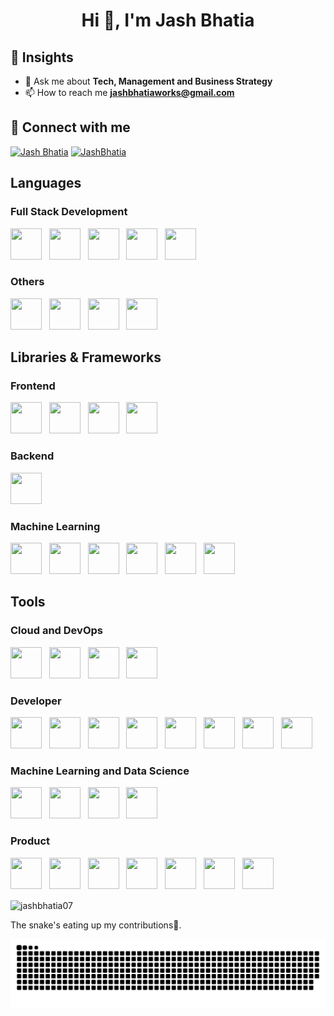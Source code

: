 
<h1 align="center">Hi 👋, I'm Jash Bhatia</h1>

## 🚀 Insights
- 💬 Ask me about **Tech, Management and Business Strategy**
- 📫 How to reach me **jashbhatiaworks@gmail.com**

## 💬 Connect with me
<a href="https://www.linkedin.com/in/jashbhatia07/" target="blank"><img src="https://cdn.jsdelivr.net/gh/devicons/devicon/icons/linkedin/linkedin-original.svg" alt="Jash Bhatia" height="30" width="40" /></a>
<a href="https://twitter.com/BhatiaJash" target="blank"><img src="https://cdn.jsdelivr.net/gh/devicons/devicon/icons/twitter/twitter-original.svg" alt="JashBhatia" height="30" width="40" /></a>&nbsp;

## Languages
### Full Stack Development
<img src="https://cdn.jsdelivr.net/gh/devicons/devicon/icons/javascript/javascript-original.svg" width="50" height="50"/> &nbsp;
<img src="https://cdn.jsdelivr.net/gh/devicons/devicon/icons/html5/html5-plain-wordmark.svg" width="50" height="50"/> &nbsp;
<img src="https://cdn.jsdelivr.net/gh/devicons/devicon/icons/css3/css3-plain-wordmark.svg" width="50" height="50"/> &nbsp;
<img src="https://cdn.jsdelivr.net/gh/devicons/devicon/icons/mongodb/mongodb-original-wordmark.svg" width="50" height="50"/> &nbsp;
<img src="https://cdn.jsdelivr.net/gh/devicons/devicon/icons/mysql/mysql-original-wordmark.svg" width="50" height="50"/> &nbsp;


### Others
<img src="https://cdn.jsdelivr.net/gh/devicons/devicon/icons/python/python-original-wordmark.svg" width="50" height="50"/> &nbsp;
<img src="https://cdn.jsdelivr.net/gh/devicons/devicon/icons/java/java-original-wordmark.svg" width="50" height="50"/> &nbsp;
<img src="https://cdn.jsdelivr.net/gh/devicons/devicon/icons/c/c-original.svg" width="50" height="50"/> &nbsp;
<img src="https://cdn.jsdelivr.net/gh/devicons/devicon/icons/cplusplus/cplusplus-original.svg" width="50" height="50"/> &nbsp;


## Libraries & Frameworks
### Frontend
<img src="https://cdn.jsdelivr.net/gh/devicons/devicon/icons/react/react-original-wordmark.svg" width="50" height="50"/> &nbsp;
<img src="https://encrypted-tbn0.gstatic.com/images?q=tbn:ANd9GcQ3Eka0FGDZvp6P8KgIcWYPdJIjw9TYGqTuyRcHIt4qrw&s" width="50" height="50"/> &nbsp;
<img src="https://cdn.jsdelivr.net/gh/devicons/devicon/icons/materialui/materialui-original.svg" width="50" height="50"/> &nbsp;
<img src="https://cdn.jsdelivr.net/gh/devicons/devicon/icons/bootstrap/bootstrap-original-wordmark.svg" width="50" height="50"/> &nbsp;


### Backend
<img src="https://cdn.jsdelivr.net/gh/devicons/devicon/icons/nodejs/nodejs-original.svg" width="50" height="50"/> &nbsp;

### Machine Learning
<img src="https://cdn.jsdelivr.net/gh/devicons/devicon/icons/numpy/numpy-original-wordmark.svg" width="50" height="50"/> &nbsp;
<img src="https://cdn.jsdelivr.net/gh/devicons/devicon/icons/pandas/pandas-original-wordmark.svg" width="50" height="50"/> &nbsp;
<img src="https://cdn.jsdelivr.net/gh/devicons/devicon/icons/pycharm/pycharm-original-wordmark.svg" width="50" height="50"/> &nbsp;
<img src="https://cdn.jsdelivr.net/gh/devicons/devicon/icons/pytorch/pytorch-plain-wordmark.svg" width="50" height="50"/> &nbsp;
<img src="https://cdn.jsdelivr.net/gh/devicons/devicon/icons/opencv/opencv-original-wordmark.svg" width="50" height="50"/> &nbsp;
<img src="https://cdn.jsdelivr.net/gh/devicons/devicon/icons/selenium/selenium-original.svg" width="50" height="50"/> &nbsp;

## Tools
### Cloud and DevOps
<img src="https://icongr.am/devicon/amazonwebservices-plain-wordmark.svg?size=148&color=ff9900" width="50" height="50"/> &nbsp;
<img src="https://cdn.jsdelivr.net/gh/devicons/devicon/icons/docker/docker-original-wordmark.svg" width="50" height="50"/> &nbsp;
<img src="https://cdn.jsdelivr.net/gh/devicons/devicon/icons/googlecloud/googlecloud-original-wordmark.svg" width="50" height="50"/> &nbsp;
<img src="https://cdn.jsdelivr.net/gh/devicons/devicon/icons/heroku/heroku-original-wordmark.svg" width="50" height="50"/> &nbsp;

### Developer 
<img src="https://cdn.jsdelivr.net/gh/devicons/devicon/icons/git/git-original.svg" width="50" height="50"/> &nbsp;
<img src="https://cdn.jsdelivr.net/gh/devicons/devicon/icons/github/github-original.svg" width="50" height="50"/> &nbsp;
<img src="https://cdn.jsdelivr.net/gh/devicons/devicon/icons/gitlab/gitlab-original.svg" width="50" height="50"/> &nbsp;
<img src="https://cdn.jsdelivr.net/gh/devicons/devicon/icons/jupyter/jupyter-original-wordmark.svg" width="50" height="50"/> &nbsp;
<img src="https://cdn.jsdelivr.net/gh/devicons/devicon/icons/ubuntu/ubuntu-plain-wordmark.svg" width="50" height="50"/> &nbsp;
<img src="https://cdn.jsdelivr.net/gh/devicons/devicon/icons/visualstudio/visualstudio-plain-wordmark.svg" width="50" height="50"/> &nbsp;
<img src="https://cdn.jsdelivr.net/gh/devicons/devicon/icons/vscode/vscode-original.svg" width="50" height="50"/> &nbsp;
<img src="https://cdn.jsdelivr.net/gh/devicons/devicon/icons/webflow/webflow-original.svg" width="50" height="50"/> &nbsp;

### Machine Learning and Data Science
<img src="https://cdn.jsdelivr.net/gh/devicons/devicon/icons/matlab/matlab-original.svg" width="50" height="50"/> &nbsp;
<img src="https://cdn.jsdelivr.net/gh/devicons/devicon/icons/rstudio/rstudio-original.svg" width="50" height="50"/> &nbsp;
<img src="https://cdn.jsdelivr.net/gh/devicons/devicon/icons/tensorflow/tensorflow-original.svg" width="50" height="50"/> &nbsp;
<img src="https://cdn.jsdelivr.net/gh/devicons/devicon/icons/anaconda/anaconda-original.svg" width="50" height="50"/> &nbsp;

### Product
<img src="https://cdn.jsdelivr.net/gh/devicons/devicon/icons/slack/slack-original.svg" width="50" height="50"/> &nbsp;
<img src="https://cdn.jsdelivr.net/gh/devicons/devicon/icons/jira/jira-original-wordmark.svg" width="50" height="50"/> &nbsp;
<img src="https://cdn.jsdelivr.net/gh/devicons/devicon/icons/trello/trello-plain-wordmark.svg" width="50" height="50"/> &nbsp;
<img src="https://cdn.jsdelivr.net/gh/devicons/devicon/icons/canva/canva-original.svg" width="50" height="50"/> &nbsp;
<img src="https://encrypted-tbn0.gstatic.com/images?q=tbn:ANd9GcQRUEgyUdL6wuds_iuTAlaXXkAFrsVug-ZF2Q&usqp=CAU" width="50" height="50"/> &nbsp;
<img src="https://cdn.jsdelivr.net/gh/devicons/devicon/icons/xd/xd-line.svg" width="50" height="50"/> &nbsp;
<img src="https://cdn.jsdelivr.net/gh/devicons/devicon/icons/sketch/sketch-original.svg" width="50" height="50"/> &nbsp;

<p><img align="center" src="https://github-readme-streak-stats.herokuapp.com/?user=jashbhatia07&" alt="jashbhatia07" /></p>

The snake's eating up my contributions🐍.
<p align="center">
  <img  src="https://raw.githubusercontent.com/Elanza-48/Elanza-48/main/resources/img/github-contribution-grid-snake.svg"
    alt="example" />
</p>
<!--
**jashbhatia07/jashbhatia07** is a ✨ _special_ ✨ repository because its `README.md` (this file) appears on your GitHub profile.

Here are some ideas to get you started:

- 🔭 I’m currently working on ...
- 🌱 I’m currently learning ...
- 👯 I’m looking to collaborate on ...
- 🤔 I’m looking for help with ...
- 💬 Ask me about ...
- 📫 How to reach me: ...
- 😄 Pronouns: ...
- ⚡ Fun fact: ...
-->
